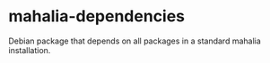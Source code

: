 # mahalia-dependencies
Debian package that depends on all packages in a standard mahalia installation. 
